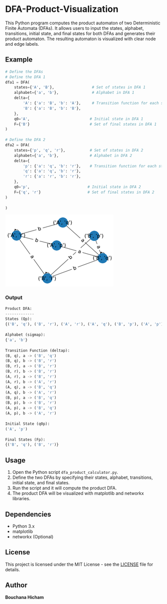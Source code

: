 # DFA-Product-Visualization

This Python program computes the product automaton of two Deterministic Finite Automata (DFAs). It allows users to input the states, alphabet, transitions, initial state, and final states for both DFAs and generates their product automaton. The resulting automaton is visualized with clear node and edge labels.

## Example


```python
# Define the DFAs
# Define the DFA 1
dfa1 = DFA(
    states={'A', 'B'},                 # Set of states in DFA 1
    alphabet={'a', 'b'},               # Alphabet in DFA 1
    delta={
        'A': {'a': 'B', 'b': 'A'},     # Transition function for each state and input symbol in DFA 1
        'B': {'a': 'B', 'b': 'B'},
    },
    q0='A',                           # Initial state in DFA 1
    F={'B'}                           # Set of final states in DFA 1
)

# Define the DFA 2
dfa2 = DFA(
    states={'p', 'q', 'r'},           # Set of states in DFA 2
    alphabet={'a', 'b'},              # Alphabet in DFA 2
    delta={
        'p': {'a': 'q', 'b': 'r'},    # Transition function for each state and input symbol in DFA 2
        'q': {'a': 'q', 'b': 'r'},
        'r': {'a': 'r', 'b': 'r'},
    },
    q0='p',                          # Initial state in DFA 2
    F={'q', 'r'}                     # Set of final states in DFA 2
)

)
```
![Product DFA Example](https://github.com/BouchanaHicham/DFA-Product-Visualization/blob/main/DFA_Visualization_Example.png)

### Output
```python
Product DFA:
-------------
States (Qp):
{('B', 'q'), ('B', 'r'), ('A', 'r'), ('A', 'q'), ('B', 'p'), ('A', 'p')}

Alphabet (sigmap):
{'a', 'b'}

Transition Function (deltap):
(B, q), a -> ('B', 'q')
(B, q), b -> ('B', 'r')
(B, r), a -> ('B', 'r')
(B, r), b -> ('B', 'r')
(A, r), a -> ('B', 'r')
(A, r), b -> ('A', 'r')
(A, q), a -> ('B', 'q')
(A, q), b -> ('A', 'r')
(B, p), a -> ('B', 'q')
(B, p), b -> ('B', 'r')
(A, p), a -> ('B', 'q')
(A, p), b -> ('A', 'r')

Initial State (q0p):
('A', 'p')

Final States (Fp):
{('B', 'q'), ('B', 'r')}
```
## Usage

1. Open the Python script `dfa_product_calculator.py`.
2. Define the two DFAs by specifying their states, alphabet, transitions, initial state, and final states.
3. Run the script and it will compute the product DFA.
4. The product DFA will be visualized with matplotlib and networkx libraries.

## Dependencies

- Python 3.x
- matplotlib
- networkx (Optional)

## License

This project is licensed under the MIT License - see the [LICENSE](LICENSE) file for details.

## Author

**Bouchana Hicham**

